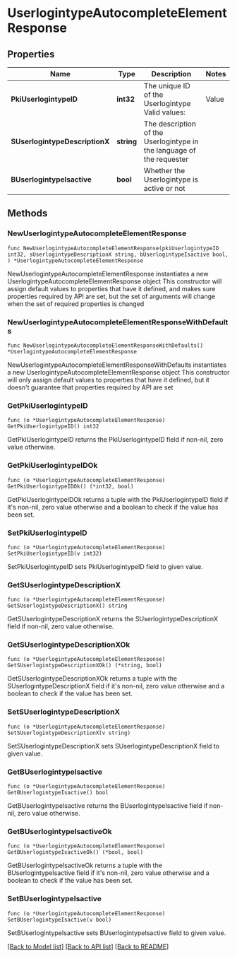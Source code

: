 # UserlogintypeAutocompleteElementResponse

## Properties

Name | Type | Description | Notes
------------ | ------------- | ------------- | -------------
**PkiUserlogintypeID** | **int32** | The unique ID of the Userlogintype  Valid values:  |Value|Description|Detail| |-|-|-| |1|**Email Only**|The Ezsignsigner will receive a secure link by email| |2|**Email and phone or SMS**|The Ezsignsigner will receive a secure link by email and will need to authenticate using SMS or Phone call. **Additional fee applies**| |3|**Email and secret question**|The Ezsignsigner will receive a secure link by email and will need to authenticate using a predefined question and answer| |4|**In person only**|The Ezsignsigner will only be able to sign \&quot;In-Person\&quot; and there won&#39;t be any authentication. No email will be sent for invitation to sign. Make sure you evaluate the risk of signature denial and at minimum, we recommend you use a handwritten signature type| |5|**In person with phone or SMS**|The Ezsignsigner will only be able to sign \&quot;In-Person\&quot; and will need to authenticate using SMS or Phone call. No email will be sent for invitation to sign. **Additional fee applies**| |6|**Embedded**|The Ezsignsigner will only be able to sign in the embedded solution. No email will be sent for invitation to sign. **Additional fee applies**|   |7|**Embedded with phone or SMS**|The Ezsignsigner will only be able to sign in the embedded solution and will need to authenticate using SMS or Phone call. No email will be sent for invitation to sign. **Additional fee applies**|   |8|**No validation**|The Ezsignsigner will not receive an email and won&#39;t have to validate his connection using 2 factor. **Additional fee applies**|      |9|**Sms only**|The Ezsignsigner will not receive an email but will will need to authenticate using SMS. **Additional fee applies**|      | 
**SUserlogintypeDescriptionX** | **string** | The description of the Userlogintype in the language of the requester | 
**BUserlogintypeIsactive** | **bool** | Whether the Userlogintype is active or not | 

## Methods

### NewUserlogintypeAutocompleteElementResponse

`func NewUserlogintypeAutocompleteElementResponse(pkiUserlogintypeID int32, sUserlogintypeDescriptionX string, bUserlogintypeIsactive bool, ) *UserlogintypeAutocompleteElementResponse`

NewUserlogintypeAutocompleteElementResponse instantiates a new UserlogintypeAutocompleteElementResponse object
This constructor will assign default values to properties that have it defined,
and makes sure properties required by API are set, but the set of arguments
will change when the set of required properties is changed

### NewUserlogintypeAutocompleteElementResponseWithDefaults

`func NewUserlogintypeAutocompleteElementResponseWithDefaults() *UserlogintypeAutocompleteElementResponse`

NewUserlogintypeAutocompleteElementResponseWithDefaults instantiates a new UserlogintypeAutocompleteElementResponse object
This constructor will only assign default values to properties that have it defined,
but it doesn't guarantee that properties required by API are set

### GetPkiUserlogintypeID

`func (o *UserlogintypeAutocompleteElementResponse) GetPkiUserlogintypeID() int32`

GetPkiUserlogintypeID returns the PkiUserlogintypeID field if non-nil, zero value otherwise.

### GetPkiUserlogintypeIDOk

`func (o *UserlogintypeAutocompleteElementResponse) GetPkiUserlogintypeIDOk() (*int32, bool)`

GetPkiUserlogintypeIDOk returns a tuple with the PkiUserlogintypeID field if it's non-nil, zero value otherwise
and a boolean to check if the value has been set.

### SetPkiUserlogintypeID

`func (o *UserlogintypeAutocompleteElementResponse) SetPkiUserlogintypeID(v int32)`

SetPkiUserlogintypeID sets PkiUserlogintypeID field to given value.


### GetSUserlogintypeDescriptionX

`func (o *UserlogintypeAutocompleteElementResponse) GetSUserlogintypeDescriptionX() string`

GetSUserlogintypeDescriptionX returns the SUserlogintypeDescriptionX field if non-nil, zero value otherwise.

### GetSUserlogintypeDescriptionXOk

`func (o *UserlogintypeAutocompleteElementResponse) GetSUserlogintypeDescriptionXOk() (*string, bool)`

GetSUserlogintypeDescriptionXOk returns a tuple with the SUserlogintypeDescriptionX field if it's non-nil, zero value otherwise
and a boolean to check if the value has been set.

### SetSUserlogintypeDescriptionX

`func (o *UserlogintypeAutocompleteElementResponse) SetSUserlogintypeDescriptionX(v string)`

SetSUserlogintypeDescriptionX sets SUserlogintypeDescriptionX field to given value.


### GetBUserlogintypeIsactive

`func (o *UserlogintypeAutocompleteElementResponse) GetBUserlogintypeIsactive() bool`

GetBUserlogintypeIsactive returns the BUserlogintypeIsactive field if non-nil, zero value otherwise.

### GetBUserlogintypeIsactiveOk

`func (o *UserlogintypeAutocompleteElementResponse) GetBUserlogintypeIsactiveOk() (*bool, bool)`

GetBUserlogintypeIsactiveOk returns a tuple with the BUserlogintypeIsactive field if it's non-nil, zero value otherwise
and a boolean to check if the value has been set.

### SetBUserlogintypeIsactive

`func (o *UserlogintypeAutocompleteElementResponse) SetBUserlogintypeIsactive(v bool)`

SetBUserlogintypeIsactive sets BUserlogintypeIsactive field to given value.



[[Back to Model list]](../README.md#documentation-for-models) [[Back to API list]](../README.md#documentation-for-api-endpoints) [[Back to README]](../README.md)


